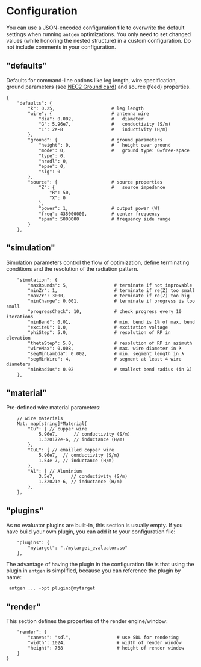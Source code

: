 # Configuration

You can use a JSON-encoded configuration file to overwrite the default settings
when running `antgen` optimizations. You only need to set changed values (while
honoring the nested structure) in a custom configuration. Do not include comments
in your configuration.

## "defaults"

Defaults for command-line options like leg length, wire specification, ground
parameters (see [NEC2 Ground card](https://nec2.org/part_3/cards/gn.html))
and source (feed) properties.

    {
        "defaults": {
            "k": 0.25,                     # leg length
            "wire": {                      # antenna wire
                "dia": 0.002,              #   diameter
                "G": 5.96e7,               #   conductivity (S/m)
                "L": 2e-8                  #   inductivity (H/m)
            },
            "ground": {                    # ground parameters
                "height": 0,               #   height over ground
                "mode": 0,                 #   ground type: 0=free-space
                "type": 0,
                "nradl": 0,
                "epse": 0,
                "sig": 0
            },
            "source": {                    # source properties
                "Z": {                     #   source impedance
                    "R": 50,
                    "X": 0
                },
                "power": 1,                # output power (W)
                "freq": 435000000,         # center frequency
                "span": 5000000            # frequency side range
            }
        },

## "simulation"

Simulation parameters control the flow of optimization, define terminating
conditions and the resolution of the radiation pattern.

        "simulation": {
            "maxRounds": 5,                 # terminate if not improvable
            "minZr": 1,                     # terminate if re(Z) too small
            "maxZr": 3000,                  # terminate if re(Z) too big
            "minChange": 0.001,             # terminate if progress is too small
            "progressCheck": 10,            # check progress every 10 iterations
            "minBend": 0.01,                # min. bend is 1% of max. bend
            "exciteU": 1.0,                 # excitation voltage
            "phiStep": 5.0,                 # resolution of RP in elevation
            "thetaStep": 5.0,               # resolution of RP in azimuth
            "wireMax": 0.008,               # max. wire diameter in λ
            "segMinLambda": 0.002,          # min. segment length in λ
            "segMinWire": 4,                # segment at least 4 wire diameters
            "minRadius": 0.02               # smallest bend radius (in λ)
        },

## "material"

Pre-defined wire material parameters:

        // wire materials
        Mat: map[string]*Material{
            "Cu": { // cupper wire
                5.96e7,      // conductivity (S/m)
                1.320172e-6, // inductance (H/m)
            },
            "CuL": { // emailled copper wire
                5.96e7,  // conductivity (S/m)
                1.54e-7, // inductance (H/m)
            },
            "Al": { // Aluminium
                3.5e7,      // conductivity (S/m)
                1.32021e-6, // inductance (H/m)
            },
        },

## "plugins"

As no evaluator plugins are built-in, this section is usually empty. If you
have build your own plugin, you can add it to your configuration file:

        "plugins": {
            "mytarget": "./mytarget_evaluator.so"
        },

The advantage of having the plugin in the configuration file is that using
the plugin in `antgen` is simplified, because you can reference the plugin
by name:

     antgen ... -opt plugin:@mytarget

## "render"

This section defines the properties of the render engine/window:

        "render": {
            "canvas": "sdl",                 # use SDL for rendering
            "width": 1024,                   # width of render window
            "height": 768                    # height of render window
        }
    }
